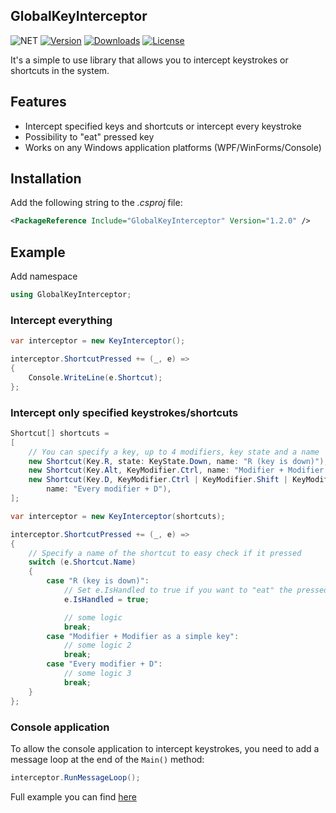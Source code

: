 ## GlobalKeyInterceptor
![NET](https://img.shields.io/badge/.NET-Standard%202.0-%23512BD4)
[![Version](https://img.shields.io/nuget/vpre/GlobalKeyInterceptor.svg?label=NuGet)](https://www.nuget.org/packages/GlobalKeyInterceptor)
[![Downloads](https://img.shields.io/nuget/dt/GlobalKeyInterceptor.svg?label=Downloads)](https://www.nuget.org/packages/GlobalKeyInterceptor/)
[![License](https://img.shields.io/github/license/arcanexhoax/GlobalKeyInterceptor.svg?color=00b542&label=License)](https://raw.githubusercontent.com/arcanexhoax/GlobalKeyInterceptor/master/LICENSE)

It's a simple to use library that allows you to intercept keystrokes or shortcuts in the system.

## Features 
- Intercept specified keys and shortcuts or intercept every keystroke
- Possibility to "eat" pressed key
- Works on any Windows application platforms (WPF/WinForms/Console)

## Installation
Add the following string to the *.csproj* file:
```xml
<PackageReference Include="GlobalKeyInterceptor" Version="1.2.0" />
```

## Example
Add namespace
```cs
using GlobalKeyInterceptor;
```

### Intercept everything
```cs
var interceptor = new KeyInterceptor();

interceptor.ShortcutPressed += (_, e) =>
{
    Console.WriteLine(e.Shortcut);
};
```

### Intercept only specified keystrokes/shortcuts
```cs
Shortcut[] shortcuts =
[
    // You can specify a key, up to 4 modifiers, key state and a name
    new Shortcut(Key.R, state: KeyState.Down, name: "R (key is down)"),
    new Shortcut(Key.Alt, KeyModifier.Ctrl, name: "Modifier + Modifier as a simple key"),
    new Shortcut(Key.D, KeyModifier.Ctrl | KeyModifier.Shift | KeyModifier.Alt | KeyModifier.Win, 
        name: "Every modifier + D"),
];

var interceptor = new KeyInterceptor(shortcuts);

interceptor.ShortcutPressed += (_, e) =>
{
    // Specify a name of the shortcut to easy check if it pressed
    switch (e.Shortcut.Name)
    {
        case "R (key is down)":
            // Set e.IsHandled to true if you want to "eat" the pressed key
            e.IsHandled = true;

            // some logic
            break;
        case "Modifier + Modifier as a simple key":
            // some logic 2
            break;
        case "Every modifier + D":
            // some logic 3
            break;
    }
};
```

### Console application
To allow the console application to intercept keystrokes, you need to add a message loop at the end of the `Main()` method:
```cs
interceptor.RunMessageLoop();
```

Full example you can find [here](https://github.com/arcanexhoax/GlobalKeyInterceptor/blob/main/GlobalKeyInterceptor.Example.ConsoleApp/EntryPoint.cs) 
